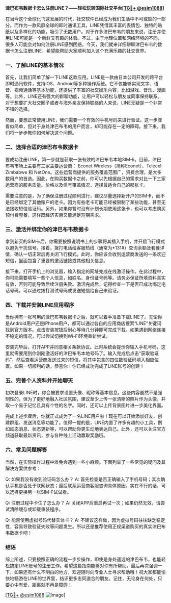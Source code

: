 **津巴布韦数据卡怎么注册LINE？——轻松玩转国际社交平台[[TG💪+ @esim1088](https://t.me/s/esim1088)]**

在当今这个全球化飞速发展的时代，社交软件已经成为我们生活中不可或缺的一部分。而作为一款风靡全球的即时通讯工具，LINE凭借其丰富的表情包、独特的贴纸以及多样化的功能，吸引了无数用户。对于许多津巴布韦的朋友来说，注册并使用LINE可能是一个新鲜又有趣的体验。不过，由于地理位置和网络环境的不同，很多人可能会对如何注册LINE感到困惑。今天，我们就来详细聊聊津巴布韦的数据卡怎么注册LINE，希望能帮助大家顺利加入这个充满乐趣的社交世界。

### 一、了解LINE的基本情况

首先，让我们简单了解一下LINE这款应用。LINE是一款由日本公司开发的跨平台即时通讯软件，支持iOS、Android等多种操作系统。它不仅能够实现文字、语音、视频通话等基本功能，还提供了丰富的社交娱乐内容，比如游戏、音乐、漫画等。此外，LINE还有强大的群聊功能，让用户可以轻松与朋友或同事保持联系。对于想要扩大社交圈子或者与海外亲友保持联络的人来说，LINE无疑是一个非常不错的选择。

然而，要想正常使用LINE，我们需要一个有效的手机号码来进行验证。这一步骤看似简单，但对于身处津巴布韦的用户而言，却可能存在一定的障碍。接下来，我们将一步步教你如何解决这个问题。

### 二、选择合适的津巴布韦数据卡

要成功注册LINE，第一步就是获取一张有效的津巴布韦本地SIM卡。目前，津巴布韦市场上主要有三家主要运营商： Econet Wireless（简称Econet）、Telecel Zimbabwe 和 NetOne。这些运营商提供的服务覆盖范围广，资费合理，是大多数用户的首选。因此，在购买数据卡之前，你可以先根据自己的需求对比一下三家运营商的服务质量、价格以及信号覆盖情况，选择最适合自己的那张卡。

需要注意的是，为了确保注册过程顺利进行，建议尽量选择新开户的SIM卡，而不是已经绑定了其他账户的老卡。因为有些老卡可能已经被限制了某些功能，甚至无法接收短信验证码。另外，如果你暂时没有计划长期使用这张卡，也可以考虑购买预付费套餐，这样既经济实惠又能满足短期需求。

### 三、激活并绑定你的津巴布韦数据卡

拿到新买的SIM卡后，你需要按照说明书上的步骤将其插入手机，并开启飞行模式以避免干扰信号。接着，拨打电话给客服热线（通常为*131#）查询余额及套餐详情，确认一切正常后再关闭飞行模式。此时，你应该会收到运营商发送的一条欢迎短信，里面包含了重要的激活链接或其他相关信息。

接下来，打开手机上的浏览器，输入指定的网址完成在线激活操作。在此过程中，你可能需要填写一些个人信息，如姓名、身份证号码等。请务必保证所填资料真实有效，否则可能导致后续注册失败。激活完成后，记得检查一下是否已成功绑定电话号码，可以通过拨打测试号码或发送短信给自己来验证。

### 四、下载并安装LINE应用程序

当你拥有一张可用的津巴布韦数据卡之后，就可以着手准备下载LINE了。无论你是Android用户还是iPhone用户，都可以通过各自的应用商店搜索“LINE”关键词找到官方版本。点击安装按钮后耐心等待几分钟即可完成下载。如果遇到网络连接不稳定的情况，可以尝试切换到Wi-Fi环境重新尝试。

安装完毕后，打开APP并同意相关条款协议。此时系统会提示你输入手机号码，这里就需要用到你刚刚激活好的津巴布韦本地号码了。输入完成后点击“获取验证码”，然后查看运营商发送过来的短信，将其中包含的四位数验证码填入相应位置。如果一切顺利的话，恭喜你！你已经成功完成了LINE账号的创建！

### 五、完善个人资料并开始聊天

初次登录LINE时，你会被要求设置头像、昵称等基本信息。这些内容虽然不是强制性的，但为了更好地融入社区氛围，建议至少上传一张清晰的照片作为头像，并取一个易于记忆且具有个性的名字。同时，还可以上传背景图片进一步美化界面。

完成上述步骤后，你就正式成为了一名LINE用户啦！现在可以开始添加好友、创建群组、发送消息等功能了。值得一提的是，LINE内置了许多有趣的小工具，例如动态消息、状态更新等，可以帮助你更生动地表达自己。此外，还可以关注官方频道获取最新资讯，参与各种线上活动赢取奖励哦。

### 六、常见问题解答

当然，在实际操作过程中难免会遇到一些小麻烦。下面列举了一些常见的疑问及其解决方案供参考：

Q: 如果我没有收到验证码怎么办？
A: 首先检查是否正确输入了手机号码；其次确认手机是否处于联网状态；最后联系运营商客服咨询具体原因。实在不行的话，可以选择更换另一张SIM卡试试看。

Q: 注册过程中卡住了怎么办？
A: 关闭APP后重启再试一次；如果仍然无效，请尝试清除缓存或卸载重装程序。

Q: 能否使用虚拟号码代替实体卡？
A: 不建议这样做，因为虚拟号码往往缺乏稳定性，容易导致验证失败等问题发生。所以还是推荐使用正规渠道购买的真实津巴布韦数据卡吧！

### 结语

综上所述，只要按照正确的流程一步步操作，即使是身处遥远的津巴布韦，也能轻松搞定LINE账号的注册工作。希望这篇指南能够对你有所帮助。最后再次强调一下，如果还有什么不明白的地方，欢迎随时向专业人士寻求帮助哦！祝大家都能愉快地畅游在LINE的世界里，结识更多志同道合的朋友。记住，无论身在何处，只要心中有爱，距离就不再是障碍！

[[TG💪+ @esim1088](https://t.me/s/esim1088) ![Image](https://i.postimg.cc/4NQfJmqS/Snipaste-2025-05-13-00-14-12.png)]